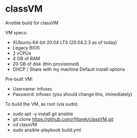 # classVM
Ansible build for classVM

VM specs:
- XUbuntu 64-bit 20.04 LTS (20.04.2.3 as of today)
- Legacy BIOS
- 2 vCPUs
- 4 GB of RAM
- 20 GB of disk (thin provisioned)
- DHCP / Share with my machine
Default install options

Pre-built VM:
- Username: infosec
- Password: infosec (you should change this, immediately)

To build the VM, as root (via sudo):
- sudo apt -y install git ansible
- git clone https://github.com/rfifarek/classVM.git
- cd classVM
- sudo ansible-playbook build.yml
